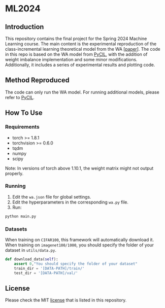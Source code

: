 # ML2024

## Introduction
This repository contains the final project for the Spring 2024 Machine Learning course. The main content is the experimental reproduction of the class-incremental learning theoretical model from the WA [[paper](https://arxiv.org/abs/1911.07053)]. The code in this repo is based on the WA model from [PyCIL](https://github.com/G-U-N/PyCIL), with the addition of weight imbalance implementation and some minor modifications. Additionally, it includes a series of experimental results and plotting code.

## Method Reproduced
The code can only run the WA model. For running additional models, please refer to [PyCIL](https://github.com/G-U-N/PyCIL).

## How To Use

### Requirements
- torch >= 1.8.1
- torchvision  >= 0.6.0
- tqdm
- numpy
- scipy

Note: In versions of torch above 1.10.1, the weight matrix might not output properly.

### Running

1. Edit the `wa.json` file for global settings.
2. Edit the hyperparameters in the corresponding `wa.py` file.
3. Run:

```bash
python main.py
```

### Datasets
When training on `CIFAR100`, this framework will automatically download it. When training on `imagenet100/1000`, you should specify the folder of your dataset in `utils/data.py`.

```python
def download_data(self):
    assert 0,"You should specify the folder of your dataset"
    train_dir = '[DATA-PATH]/train/'
    test_dir = '[DATA-PATH]/val/'
```

## License
Please check the MIT [license](./LICENSE) that is listed in this repository.
